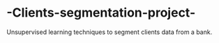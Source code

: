 # -Clients-segmentation-project-
 Unsupervised learning techniques to segment clients data from a bank. 
